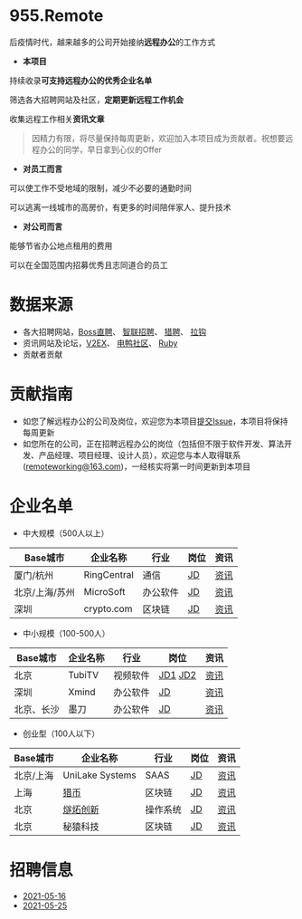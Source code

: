 # 955.Remote
后疫情时代，越来越多的公司开始接纳**远程办公**的工作方式

- **本项目**

持续收录**可支持远程办公的优秀企业名单**

筛选各大招聘网站及社区，**定期更新远程工作机会**

收集远程工作相关**资讯文章**
> 因精力有限，将尽量保持每周更新，欢迎加入本项目成为贡献者。祝想要远程办公的同学，早日拿到心仪的Offer

- **对员工而言**

可以使工作不受地域的限制，减少不必要的通勤时间

可以逃离一线城市的高房价，有更多的时间陪伴家人、提升技术

- **对公司而言**

能够节省办公地点租用的费用

可以在全国范围内招募优秀且志同道合的员工

# 数据来源
- 各大招聘网站，[Boss直聘](https://www.zhipin.com/?sid=sem_pz_bdpc_dasou_title)、
[智联招聘](https://www.zhaopin.com/)、
[猎聘](https://wow.liepin.com/)、
[拉钩](https://www.lagou.com/)
- 资讯网站及论坛，[V2EX](https://www.v2ex.com/)、
[电鸭社区](https://eleduck.com/categories/5/tags/0-0-19)、
[Ruby](https://ruby-china.org/jobs)
- 贡献者贡献

# 贡献指南
- 如您了解远程办公的公司及岗位，欢迎您为本项目[提交Issue](https://github.com/xiaochaohit/955.Remote/issues)，本项目将保持每周更新
- 如您所在的公司，正在招聘远程办公的岗位（包括但不限于软件开发、算法开发、产品经理、项目经理、设计人员），欢迎您与本人取得联系([remoteworking@163.com](remoteworking@163.com))，一经核实将第一时间更新到本项目

# 企业名单
- 中大规模（500人以上）

|Base城市|企业名称|行业|岗位|资讯|
|----|----|----|----|----|
|厦门/杭州|RingCentral|通信|[JD](https://m.zhipin.com/mpa/html/weijd/weijd-job/171d5e7fca20c9001nd62tW8GVVW?date8=20210514&sid=tosee_jd_984e876d1604462a1XR909u0GVI~)|[资讯](https://www.zhihu.com/question/342644820/answer/1514296990)|
|北京/上海/苏州|MicroSoft|办公软件|[JD](https://www.microsoft.com/zh-cn/ard/recruitment/)|[资讯](https://mp.weixin.qq.com/s/kefXtCEN2Qr3gr-PPJAtTQ)|
|深圳|crypto.com|区块链|[JD](https://ruby-china.org/topics/41281)|[资讯](https://crypto.com/about)|
- 中小规模（100-500人）

|Base城市|企业名称|行业|岗位|资讯|
|----|----|----|----|----|
|北京|TubiTV|视频软件|[JD1](https://ruby-china.org/topics/41190) [JD2](https://exp.newsmth.net/topic/36d0f03a47edd58a952242f45702e985)|[资讯](http://chinateam.tubi.tv/)|
|深圳|Xmind|办公软件|[JD](https://ruby-china.org/topics/41096)|[资讯](https://www.xmind.cn/joinus/)|
|北京、长沙|墨刀|办公软件|[JD](https://www.v2ex.com/t/769670#reply18)|[资讯](https://modao.cc/)|

- 创业型（100人以下）

|Base城市|企业名称|行业|岗位|资讯|
|----|----|----|----|----|
|北京/上海|UniLake Systems|SAAS|[JD](https://ruby-china.org/topics/41236)|[资讯](https://vcxpe.com/market/project/90844.html)|
|上海|[猎币](https://liebi.com/)|区块链|[JD](https://yuancheng.work)|[资讯](https://liebi.com/)|
|北京|[燧炻创新](https://fydeos.com/)|操作系统|[JD](https://www.v2ex.com/t/777483#reply6)|[资讯](https://fydeos.com/)|
|北京|秘猿科技|区块链|[JD](https://app.lagou.com/share/position.html?userId=8978734&positionId=8658218&fromUser=C&sharesource=app_share_jd&sharefrom=android&sharetype=copy)|[资讯](https://www.cryptape.com/)|

# 招聘信息
- [2021-05-16](job/2021-05-16.md)
- [2021-05-25](job/2021-05-25.md)
